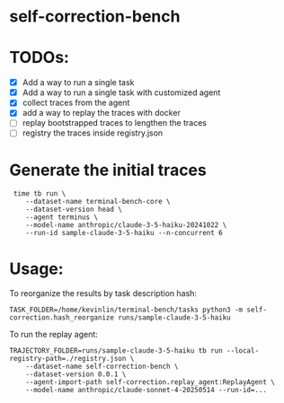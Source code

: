 # self-correction-bench

# TODOs:
- [x] Add a way to run a single task
- [x] Add a way to run a single task with customized agent
- [x] collect traces from the agent
- [x] add a way to replay the traces with docker 
- [ ] replay bootstrapped traces to lengthen the traces
- [ ] registry the traces inside registry.json

# Generate the initial traces

```
 time tb run \
    --dataset-name terminal-bench-core \
    --dataset-version head \
    --agent terminus \
    --model-name anthropic/claude-3-5-haiku-20241022 \
    --run-id sample-claude-3-5-haiku --n-concurrent 6
```


# Usage:
To reorganize the results by task description hash:
```
TASK_FOLDER=/home/kevinlin/terminal-bench/tasks python3 -m self-correction.hash_reorganize runs/sample-claude-3-5-haiku
```

To run the replay agent:
```
TRAJECTORY_FOLDER=runs/sample-claude-3-5-haiku tb run --local-registry-path=./registry.json \
    --dataset-name self-correction-bench \
    --dataset-version 0.0.1 \
    --agent-import-path self-correction.replay_agent:ReplayAgent \
    --model-name anthropic/claude-sonnet-4-20250514 --run-id=...
```